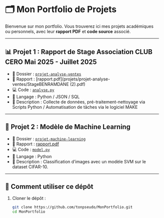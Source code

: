 # 🗂️ Mon Portfolio de Projets

Bienvenue sur mon portfolio. Vous trouverez ici mes projets académiques ou personnels, avec leur **rapport PDF** et **code source** associé.

---

## 📊 Projet 1 : Rapport de Stage Association CLUB CERO Mai 2025 - Juillet 2025
- 📁 Dossier : [`projet-analyse-ventes`](projets/projet-analyse-ventes/)
- 📝 Rapport : [rapport.pdf](projets/projet-analyse-ventes/StageBENRAMDANE (2).pdf)
- 💻 Code : [`analyse.py`](codes/projet-analyse-ventes/analyse.py)
- 🧰 Langage : Python / JSON / SQL 
- 📌 Description : Collecte de données, pré-traitement-nettoyage via Scripts Python / Automatisation de tâches via le logiciel MAKE

---

## 🤖 Projet 2 : Modèle de Machine Learning
- 📁 Dossier : [`projet-machine-learning`](projets/projet-machine-learning/)
- 📝 Rapport : [rapport.pdf](projets/projet-machine-learning/rapport.pdf)
- 💻 Code : [`model.py`](codes/projet-machine-learning/model.py)
- 🧰 Langage : Python  
- 📌 Description : Classification d’images avec un modèle SVM sur le dataset CIFAR-10.

---

## 🔧 Comment utiliser ce dépôt
1. Cloner le dépôt :
   ```bash
   git clone https://github.com/tonpseudo/MonPortfolio.git
   cd MonPortfolio
